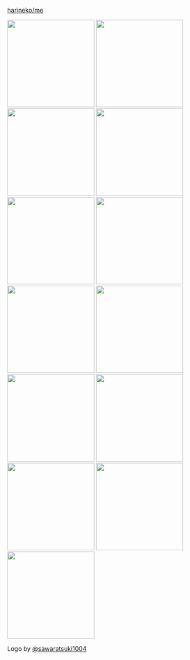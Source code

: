[harineko/me](https://harineko0.github.io/me/)

<p float="middle">
  <img src="https://github.com/SAWARATSUKI/ServiceLogos/blob/main/C/C.png?raw=true" width="200" />
  <img src="https://github.com/SAWARATSUKI/ServiceLogos/blob/main/C%23/C%23%20Purple.png?raw=true" width="200" />
  <img src="https://github.com/SAWARATSUKI/ServiceLogos/blob/main/Figma/Figma.png?raw=true" width="200" /> 
  <img src="https://github.com/SAWARATSUKI/ServiceLogos/blob/main/Flutter/FlutterTransparent.png?raw=true" width="200" />
  <img src="https://github.com/SAWARATSUKI/ServiceLogos/blob/main/Html/HTML.png?raw=true" width="200" />
  <img src="https://github.com/SAWARATSUKI/ServiceLogos/blob/main/CSS%E5%AE%8C%E5%85%A8%E3%81%AB%E7%90%86%E8%A7%A3%E3%81%97%E3%81%9F/CSS%E5%AE%8C%E5%85%A8%E3%81%AB%E7%90%86%E8%A7%A3%E3%81%97%E3%81%9F.png?raw=true" width="200" />
  <img src="https://github.com/SAWARATSUKI/ServiceLogos/blob/main/Java/Java.png?raw=true" width="200" />
  <img src="https://github.com/SAWARATSUKI/ServiceLogos/blob/main/Next.js/Next.js.png?raw=true" width="200" />
  <img src="https://github.com/SAWARATSUKI/ServiceLogos/blob/main/Node.js/Node.js.png?raw=true" width="200" />
  <img src="https://github.com/SAWARATSUKI/ServiceLogos/blob/main/React/React.png?raw=true" width="200" />
  <img src="https://github.com/SAWARATSUKI/ServiceLogos/blob/main/Tailwindcss/Tailwindcss6.png?raw=true" width="200" />
  <img src="https://github.com/SAWARATSUKI/ServiceLogos/blob/main/TypeScript/TypeScript.png?raw=true" width="200" />
  <img src="https://github.com/SAWARATSUKI/ServiceLogos/blob/main/UnityBlender/UnityBlenderT.png?raw=true" width="200" />
<!--   <img src="" width="200" /> -->
</p>

Logo by [@sawaratsuki1004](https://twitter.com/sawaratsuki1004)
